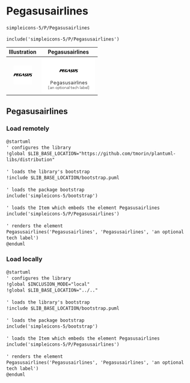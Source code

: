 # Pegasusairlines


```text
simpleicons-5/P/Pegasusairlines
```

```text
include('simpleicons-5/P/Pegasusairlines')
```



| Illustration | Pegasusairlines |
| :---: | :---: |
| ![illustration for Illustration](../../simpleicons-5/P/Pegasusairlines.png) | ![illustration for Pegasusairlines](../../simpleicons-5/P/Pegasusairlines.Local.png) |




## Pegasusairlines

### Load remotely
```plantuml
@startuml
' configures the library
!global $LIB_BASE_LOCATION="https://github.com/tmorin/plantuml-libs/distribution"

' loads the library's bootstrap
!include $LIB_BASE_LOCATION/bootstrap.puml

' loads the package bootstrap
include('simpleicons-5/bootstrap')

' loads the Item which embeds the element Pegasusairlines
include('simpleicons-5/P/Pegasusairlines')

' renders the element
Pegasusairlines('Pegasusairlines', 'Pegasusairlines', 'an optional tech label')
@enduml
```

### Load locally
```plantuml
@startuml
' configures the library
!global $INCLUSION_MODE="local"
!global $LIB_BASE_LOCATION="../.."

' loads the library's bootstrap
!include $LIB_BASE_LOCATION/bootstrap.puml

' loads the package bootstrap
include('simpleicons-5/bootstrap')

' loads the Item which embeds the element Pegasusairlines
include('simpleicons-5/P/Pegasusairlines')

' renders the element
Pegasusairlines('Pegasusairlines', 'Pegasusairlines', 'an optional tech label')
@enduml
```

